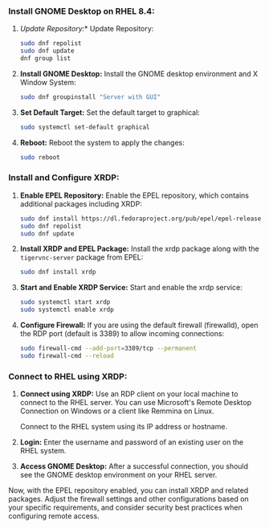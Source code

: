 ### Install GNOME Desktop on RHEL 8.4:

1. *Update Repository:**
   Update Repository:

   ```bash
   sudo dnf repolist
   sudo dnf update
   dnf group list
   ```

2. **Install GNOME Desktop:**
   Install the GNOME desktop environment and X Window System:

   ```bash
   sudo dnf groupinstall "Server with GUI"
   ```

3. **Set Default Target:**
   Set the default target to graphical:

   ```bash
   sudo systemctl set-default graphical
   ```

4. **Reboot:**
   Reboot the system to apply the changes:

   ```bash
   sudo reboot
   ```

### Install and Configure XRDP:
1. **Enable EPEL Repository:**
   Enable the EPEL repository, which contains additional packages including XRDP:

   ```bash
   sudo dnf install https://dl.fedoraproject.org/pub/epel/epel-release-latest-8.noarch.rpm
   sudo dnf repolist
   sudo dnf update
   ```

2. **Install XRDP and EPEL Package:**
   Install the xrdp package along with the `tigervnc-server` package from EPEL:

   ```bash
   sudo dnf install xrdp
   ```

3. **Start and Enable XRDP Service:**
   Start and enable the xrdp service:

   ```bash
   sudo systemctl start xrdp
   sudo systemctl enable xrdp
   ```

4. **Configure Firewall:**
   If you are using the default firewall (firewalld), open the RDP port (default is 3389) to allow incoming connections:

   ```bash
   sudo firewall-cmd --add-port=3389/tcp --permanent
   sudo firewall-cmd --reload
   ```

### Connect to RHEL using XRDP:

1. **Connect using XRDP:**
   Use an RDP client on your local machine to connect to the RHEL server. You can use Microsoft's Remote Desktop Connection on Windows or a client like Remmina on Linux.

   Connect to the RHEL system using its IP address or hostname.

2. **Login:**
   Enter the username and password of an existing user on the RHEL system.

3. **Access GNOME Desktop:**
   After a successful connection, you should see the GNOME desktop environment on your RHEL server.

Now, with the EPEL repository enabled, you can install XRDP and related packages. Adjust the firewall settings and other configurations based on your specific requirements, and consider security best practices when configuring remote access.
